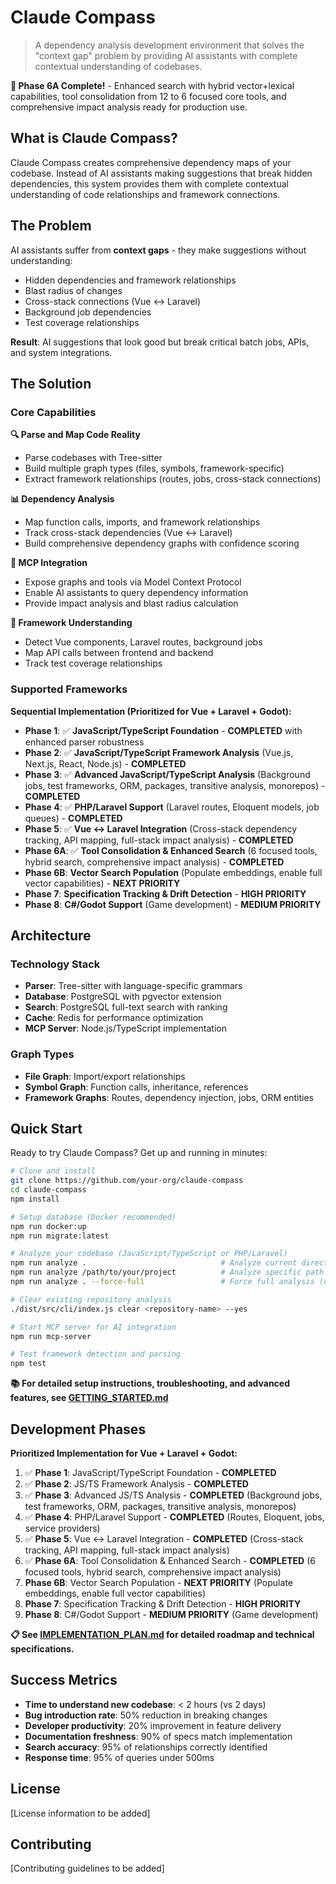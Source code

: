 # Claude Compass

> A dependency analysis development environment that solves the "context gap" problem by providing AI assistants with complete contextual understanding of codebases.

**🎉 Phase 6A Complete!** - Enhanced search with hybrid vector+lexical capabilities, tool consolidation from 12 to 6 focused core tools, and comprehensive impact analysis ready for production use.

## What is Claude Compass?

Claude Compass creates comprehensive dependency maps of your codebase. Instead of AI assistants making suggestions that break hidden dependencies, this system provides them with complete contextual understanding of code relationships and framework connections.

## The Problem

AI assistants suffer from **context gaps** - they make suggestions without understanding:
- Hidden dependencies and framework relationships
- Blast radius of changes
- Cross-stack connections (Vue ↔ Laravel)
- Background job dependencies
- Test coverage relationships

**Result**: AI suggestions that look good but break critical batch jobs, APIs, and system integrations.

## The Solution

### Core Capabilities

**🔍 Parse and Map Code Reality**
- Parse codebases with Tree-sitter
- Build multiple graph types (files, symbols, framework-specific)
- Extract framework relationships (routes, jobs, cross-stack connections)

**📊 Dependency Analysis**
- Map function calls, imports, and framework relationships
- Track cross-stack dependencies (Vue ↔ Laravel)
- Build comprehensive dependency graphs with confidence scoring

**🔌 MCP Integration**
- Expose graphs and tools via Model Context Protocol
- Enable AI assistants to query dependency information
- Provide impact analysis and blast radius calculation

**🔧 Framework Understanding**
- Detect Vue components, Laravel routes, background jobs
- Map API calls between frontend and backend
- Track test coverage relationships

### Supported Frameworks

**Sequential Implementation (Prioritized for Vue + Laravel + Godot):**
- **Phase 1**: ✅ **JavaScript/TypeScript Foundation** - **COMPLETED** with enhanced parser robustness
- **Phase 2**: ✅ **JavaScript/TypeScript Framework Analysis** (Vue.js, Next.js, React, Node.js) - **COMPLETED**
- **Phase 3**: ✅ **Advanced JavaScript/TypeScript Analysis** (Background jobs, test frameworks, ORM, packages, transitive analysis, monorepos) - **COMPLETED**
- **Phase 4**: ✅ **PHP/Laravel Support** (Laravel routes, Eloquent models, job queues) - **COMPLETED**
- **Phase 5**: ✅ **Vue ↔ Laravel Integration** (Cross-stack dependency tracking, API mapping, full-stack impact analysis) - **COMPLETED**
- **Phase 6A**: ✅ **Tool Consolidation & Enhanced Search** (6 focused tools, hybrid search, comprehensive impact analysis) - **COMPLETED**
- **Phase 6B**: **Vector Search Population** (Populate embeddings, enable full vector capabilities) - **NEXT PRIORITY**
- **Phase 7**: **Specification Tracking & Drift Detection** - **HIGH PRIORITY**
- **Phase 8**: **C#/Godot Support** (Game development) - **MEDIUM PRIORITY**

## Architecture

### Technology Stack
- **Parser**: Tree-sitter with language-specific grammars
- **Database**: PostgreSQL with pgvector extension
- **Search**: PostgreSQL full-text search with ranking
- **Cache**: Redis for performance optimization
- **MCP Server**: Node.js/TypeScript implementation

### Graph Types
- **File Graph**: Import/export relationships
- **Symbol Graph**: Function calls, inheritance, references
- **Framework Graphs**: Routes, dependency injection, jobs, ORM entities

## Quick Start

Ready to try Claude Compass? Get up and running in minutes:

```bash
# Clone and install
git clone https://github.com/your-org/claude-compass
cd claude-compass
npm install

# Setup database (Docker recommended)
npm run docker:up
npm run migrate:latest

# Analyze your codebase (JavaScript/TypeScript or PHP/Laravel)
npm run analyze .                              # Analyze current directory
npm run analyze /path/to/your/project          # Analyze specific path
npm run analyze . --force-full                 # Force full analysis (clears existing data)

# Clear existing repository analysis
./dist/src/cli/index.js clear <repository-name> --yes

# Start MCP server for AI integration
npm run mcp-server

# Test framework detection and parsing
npm test
```

**📚 For detailed setup instructions, troubleshooting, and advanced features, see [GETTING_STARTED.md](./GETTING_STARTED.md)**

## Development Phases

**Prioritized Implementation for Vue + Laravel + Godot:**
1. ✅ **Phase 1**: JavaScript/TypeScript Foundation - **COMPLETED**
2. ✅ **Phase 2**: JS/TS Framework Analysis - **COMPLETED**
3. ✅ **Phase 3**: Advanced JS/TS Analysis - **COMPLETED** (Background jobs, test frameworks, ORM, packages, transitive analysis, monorepos)
4. ✅ **Phase 4**: PHP/Laravel Support - **COMPLETED** (Routes, Eloquent, jobs, service providers)
5. ✅ **Phase 5**: Vue ↔ Laravel Integration - **COMPLETED** (Cross-stack tracking, API mapping, full-stack impact analysis)
6. ✅ **Phase 6A**: Tool Consolidation & Enhanced Search - **COMPLETED** (6 focused tools, hybrid search, comprehensive impact analysis)
7. **Phase 6B**: Vector Search Population - **NEXT PRIORITY** (Populate embeddings, enable full vector capabilities)
8. **Phase 7**: Specification Tracking & Drift Detection - **HIGH PRIORITY**
9. **Phase 8**: C#/Godot Support - **MEDIUM PRIORITY** (Game development)

**📋 See [IMPLEMENTATION_PLAN.md](./IMPLEMENTATION_PLAN.md) for detailed roadmap and technical specifications.**

## Success Metrics

- **Time to understand new codebase**: < 2 hours (vs 2 days)
- **Bug introduction rate**: 50% reduction in breaking changes
- **Developer productivity**: 20% improvement in feature delivery
- **Documentation freshness**: 90% of specs match implementation
- **Search accuracy**: 95% of relationships correctly identified
- **Response time**: 95% of queries under 500ms

## License

[License information to be added]

## Contributing

[Contributing guidelines to be added]